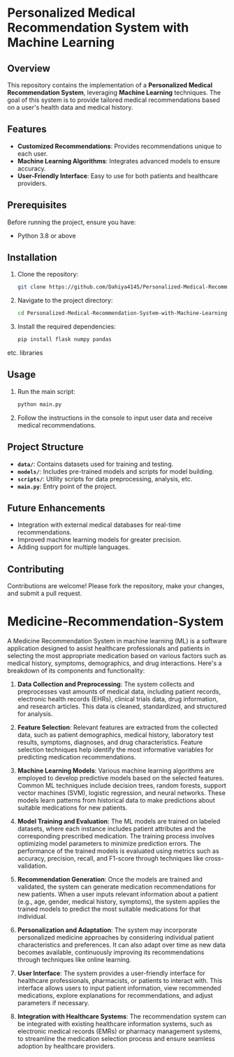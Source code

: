 # Personalized Medical Recommendation System with Machine Learning

## Overview
This repository contains the implementation of a **Personalized Medical Recommendation System**, leveraging **Machine Learning** techniques. The goal of this system is to provide tailored medical recommendations based on a user's health data and medical history.

## Features
- **Customized Recommendations**: Provides recommendations unique to each user.
- **Machine Learning Algorithms**: Integrates advanced models to ensure accuracy.
- **User-Friendly Interface**: Easy to use for both patients and healthcare providers.

## Prerequisites
Before running the project, ensure you have:
- Python 3.8 or above


## Installation
1. Clone the repository:
   ```bash
   git clone https://github.com/Dahiya4145/Personalized-Medical-Recommendation-System-with-Machine-Learning.git
   ```
2. Navigate to the project directory:
   ```bash
   cd Personalized-Medical-Recommendation-System-with-Machine-Learning
   ```
3. Install the required dependencies:
   ```bash
   pip install flask numpy pandas
   ```
etc. libraries
 
## Usage
1. Run the main script:
   ```bash
   python main.py
   ```
2. Follow the instructions in the console to input user data and receive medical recommendations.

## Project Structure
- **`data/`**: Contains datasets used for training and testing.
- **`models/`**: Includes pre-trained models and scripts for model building.
- **`scripts/`**: Utility scripts for data preprocessing, analysis, etc.
- **`main.py`**: Entry point of the project.

## Future Enhancements
- Integration with external medical databases for real-time recommendations.
- Improved machine learning models for greater precision.
- Adding support for multiple languages.

## Contributing
Contributions are welcome! Please fork the repository, make your changes, and submit a pull request.

 
 
 # Medicine-Recommendation-System
A Medicine Recommendation System in machine learning (ML) is a software application designed to assist healthcare professionals and patients in selecting the most appropriate medication based on various factors such as medical history, symptoms, demographics, and drug interactions. Here's a breakdown of its components and functionality:

1. **Data Collection and Preprocessing**: The system collects and preprocesses vast amounts of medical data, including patient records, electronic health records (EHRs), clinical trials data, drug information, and research articles. This data is cleaned, standardized, and structured for analysis.

2. **Feature Selection**: Relevant features are extracted from the collected data, such as patient demographics, medical history, laboratory test results, symptoms, diagnoses, and drug characteristics. Feature selection techniques help identify the most informative variables for predicting medication recommendations.

3. **Machine Learning Models**: Various machine learning algorithms are employed to develop predictive models based on the selected features. Common ML techniques include decision trees, random forests, support vector machines (SVM), logistic regression, and neural networks. These models learn patterns from historical data to make predictions about suitable medications for new patients.

4. **Model Training and Evaluation**: The ML models are trained on labeled datasets, where each instance includes patient attributes and the corresponding prescribed medication. The training process involves optimizing model parameters to minimize prediction errors. The performance of the trained models is evaluated using metrics such as accuracy, precision, recall, and F1-score through techniques like cross-validation.

5. **Recommendation Generation**: Once the models are trained and validated, the system can generate medication recommendations for new patients. When a user inputs relevant information about a patient (e.g., age, gender, medical history, symptoms), the system applies the trained models to predict the most suitable medications for that individual.

6. **Personalization and Adaptation**: The system may incorporate personalized medicine approaches by considering individual patient characteristics and preferences. It can also adapt over time as new data becomes available, continuously improving its recommendations through techniques like online learning.

7. **User Interface**: The system provides a user-friendly interface for healthcare professionals, pharmacists, or patients to interact with. This interface allows users to input patient information, view recommended medications, explore explanations for recommendations, and adjust parameters if necessary.

8. **Integration with Healthcare Systems**: The recommendation system can be integrated with existing healthcare information systems, such as electronic medical records (EMRs) or pharmacy management systems, to streamline the medication selection process and ensure seamless adoption by healthcare providers.



